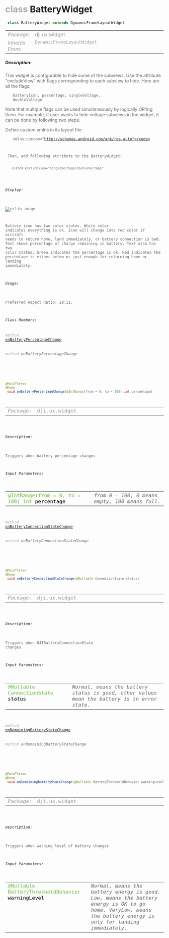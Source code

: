 <div class="article"><h1 ><font color="#AAA">class </font>BatteryWidget</h1></div>

~~~java
 class BatteryWidget extends DynamicFrameLayoutWidget 
~~~

<html><table class="table-supportedby"><tr valign="top"><td width=15%><font color="#999"><i>Package:</i></td><td width=85%><font color="#999">dji.ux.widget</td></tr><tr valign="top"><td width=15%><font color="#999"><i>Inherits From:</i></td><td width=85%><font color="#999"><code>DynamicFrameLayoutWidget</code></td></tr></table></html>



##### Description:



<font color="#666"><p> This widget is configurable to hide some of the subviews. Use the attribute "excludeView" with flags corresponding to each subview to hide.  Here are all the flags: <p> <ul><code>batteryIcon, percentage, singleVoltage, doubleVoltage</code></ul> <p> Note that multiple flags can be used simultaneously by logically OR'ing them. For example, if user wants to hide voltage subviews in the widget, it can be done by following two steps. <p> Define custom xmlns in its layout file:
    <ul><code>xmlns:custom="http://schemas.android.com/apk/res-auto"</code></ul>
<p> Then, add following attribute to the BatteryWidget:
   <ul><code>custom:excludeView="singleVoltage|doubleVoltage"</code></ul>



##### Display:

![uilib_image](/assets/BATTERY.gif)<br style="clear:both" />

<font color="#666">Battery icon has two color states. White color indicates everything is ok. Icon will change into red color if aircraft needs to return home, land immediately, or battery connection is bad. Text shows percentage of charge remaining in battery. Text also has two color states. Green indicates the percentage is ok. Red indicates the percentage is either below or just enough for returning home or landing immediately.



##### Usage:



<font color="#666">Preferred Aspect Ratio: 28:11.



##### Class Members:

<div class="api-row" id="duxbatterywidget_onbatterypercentagechange"><div class="api-col left"></div><div class="api-col middle" style="color:#AAA">method</div><div class="api-col right"><a class="trigger" href="#duxbatterywidget_onbatterypercentagechange_inline">onBatteryPercentageChange</a></div></div><div class="inline-doc" id="duxbatterywidget_onbatterypercentagechange_inline"

><div class="article"><h6 ><font color="#AAA">method </font>onBatteryPercentageChange</h6></div>

~~~java
@MainThread
@Keep
 void onBatteryPercentageChange(@IntRange(from = 0, to = 100) int percentage) 
~~~

<html><table class="table-supportedby"><tr valign="top"><td width=15%><font color="#999"><i>Package:</i></td><td width=85%><font color="#999">dji.ux.widget</td></tr></table></html>



##### Description:



<font color="#666">Triggers when battery percentage changes



##### Input Parameters:

<html><table class="table-inline-parameters"><tr valign="top"><td><font color="#70BF41">@IntRange(from = 0, to = 100) int <font color="#000">percentage</td><td><font color="#666"><i>from 0 - 100; 0 means empty, 100 means full.</i></td></tr></table></html></div>

<div class="api-row" id="duxbatterywidget_onbatteryconnectionstatechange"><div class="api-col left"></div><div class="api-col middle" style="color:#AAA">method</div><div class="api-col right"><a class="trigger" href="#duxbatterywidget_onbatteryconnectionstatechange_inline">onBatteryConnectionStateChange</a></div></div><div class="inline-doc" id="duxbatterywidget_onbatteryconnectionstatechange_inline"

><div class="article"><h6 ><font color="#AAA">method </font>onBatteryConnectionStateChange</h6></div>

~~~java
@MainThread
@Keep
 void onBatteryConnectionStateChange(@Nullable ConnectionState status) 
~~~

<html><table class="table-supportedby"><tr valign="top"><td width=15%><font color="#999"><i>Package:</i></td><td width=85%><font color="#999">dji.ux.widget</td></tr></table></html>



##### Description:



<font color="#666">Triggers when DJIBatteryConnectionState changes



##### Input Parameters:

<html><table class="table-inline-parameters"><tr valign="top"><td><font color="#70BF41">@Nullable ConnectionState <font color="#000">status</td><td><font color="#666"><i>Normal, means the battery status is good, other values mean the battery is in error state.</i></td></tr></table></html></div>

<div class="api-row" id="duxbatterywidget_onremainingbatterystatechange"><div class="api-col left"></div><div class="api-col middle" style="color:#AAA">method</div><div class="api-col right"><a class="trigger" href="#duxbatterywidget_onremainingbatterystatechange_inline">onRemainingBatteryStateChange</a></div></div><div class="inline-doc" id="duxbatterywidget_onremainingbatterystatechange_inline"

><div class="article"><h6 ><font color="#AAA">method </font>onRemainingBatteryStateChange</h6></div>

~~~java
@MainThread
@Keep
 void onRemainingBatteryStateChange(@Nullable BatteryThresholdBehavior warningLevel) 
~~~

<html><table class="table-supportedby"><tr valign="top"><td width=15%><font color="#999"><i>Package:</i></td><td width=85%><font color="#999">dji.ux.widget</td></tr></table></html>



##### Description:



<font color="#666">Triggers when warning level of battery changes



##### Input Parameters:

<html><table class="table-inline-parameters"><tr valign="top"><td><font color="#70BF41">@Nullable BatteryThresholdBehavior <font color="#000">warningLevel</td><td><font color="#666"><i>Normal, means the battery energy is good. Low, means the battery energy is OK to go home. VeryLow, means the battery energy is only for landing immediately.</i></td></tr></table></html></div>


